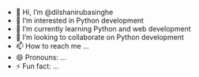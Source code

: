 - 👋 Hi, I’m @dilshanirubasinghe
- 👀 I’m interested in Python development
- 🌱 I’m currently learning Python and web development
- 💞️ I’m looking to collaborate on Python development
- 📫 How to reach me ...
- 😄 Pronouns: ...
- ⚡ Fun fact: ...

<!---
dilshanirubasinghe/dilshanirubasinghe is a ✨ special ✨ repository because its `README.md` (this file) appears on your GitHub profile.
You can click the Preview link to take a look at your changes.
--->
